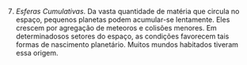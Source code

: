 7. *Esferas Cumulativas*.  Da vasta quantidade de matéria que circula no espaço, pequenos planetas podem acumular-se lentamente. Eles crescem por agregação de meteoros e colisões menores. Em determinadosos setores do espaço, as condições favorecem tais formas de nascimento planetário. Muitos mundos habitados tiveram essa origem.